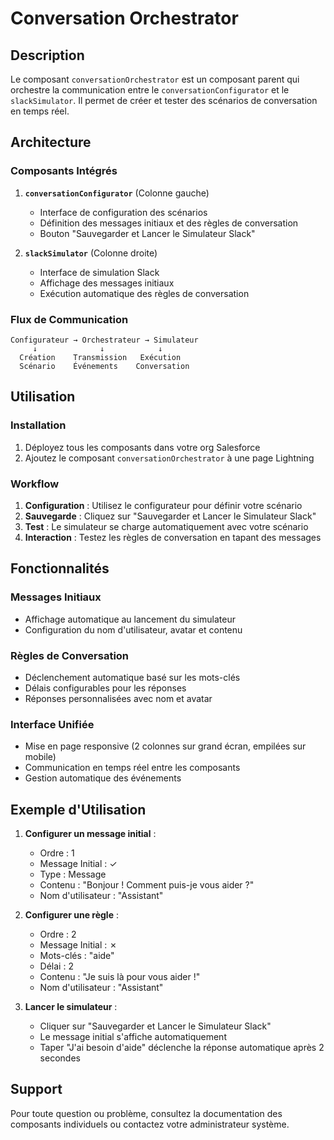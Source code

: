 # Conversation Orchestrator

## Description

Le composant `conversationOrchestrator` est un composant parent qui orchestre la communication entre le `conversationConfigurator` et le `slackSimulator`. Il permet de créer et tester des scénarios de conversation en temps réel.

## Architecture

### Composants Intégrés

1. **`conversationConfigurator`** (Colonne gauche)
   - Interface de configuration des scénarios
   - Définition des messages initiaux et des règles de conversation
   - Bouton "Sauvegarder et Lancer le Simulateur Slack"

2. **`slackSimulator`** (Colonne droite)
   - Interface de simulation Slack
   - Affichage des messages initiaux
   - Exécution automatique des règles de conversation

### Flux de Communication

```
Configurateur → Orchestrateur → Simulateur
     ↓              ↓            ↓
  Création    Transmission   Exécution
  Scénario    Événements    Conversation
```

## Utilisation

### Installation
1. Déployez tous les composants dans votre org Salesforce
2. Ajoutez le composant `conversationOrchestrator` à une page Lightning

### Workflow
1. **Configuration** : Utilisez le configurateur pour définir votre scénario
2. **Sauvegarde** : Cliquez sur "Sauvegarder et Lancer le Simulateur Slack"
3. **Test** : Le simulateur se charge automatiquement avec votre scénario
4. **Interaction** : Testez les règles de conversation en tapant des messages

## Fonctionnalités

### Messages Initiaux
- Affichage automatique au lancement du simulateur
- Configuration du nom d'utilisateur, avatar et contenu

### Règles de Conversation
- Déclenchement automatique basé sur les mots-clés
- Délais configurables pour les réponses
- Réponses personnalisées avec nom et avatar

### Interface Unifiée
- Mise en page responsive (2 colonnes sur grand écran, empilées sur mobile)
- Communication en temps réel entre les composants
- Gestion automatique des événements

## Exemple d'Utilisation

1. **Configurer un message initial** :
   - Ordre : 1
   - Message Initial : ✓
   - Type : Message
   - Contenu : "Bonjour ! Comment puis-je vous aider ?"
   - Nom d'utilisateur : "Assistant"

2. **Configurer une règle** :
   - Ordre : 2
   - Message Initial : ✗
   - Mots-clés : "aide"
   - Délai : 2
   - Contenu : "Je suis là pour vous aider !"
   - Nom d'utilisateur : "Assistant"

3. **Lancer le simulateur** :
   - Cliquer sur "Sauvegarder et Lancer le Simulateur Slack"
   - Le message initial s'affiche automatiquement
   - Taper "J'ai besoin d'aide" déclenche la réponse automatique après 2 secondes

## Support

Pour toute question ou problème, consultez la documentation des composants individuels ou contactez votre administrateur système.

